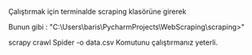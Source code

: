 Çalıştırmak için terminalde scraping klasörüne girerek

Bunun gibi : "C:\Users\baris\PycharmProjects\WebScraping\scraping>"

scrapy crawl Spider -o data.csv    Komutunu çalıştırmanız yeterli.
